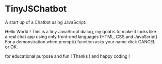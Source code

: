 # TinyJSChatbot
A start up of a Chatbot using JavaScript.

Hello World !
This is a tiny JavaScript dialog, my goal is to make it looks like a real chat app using only front-end languages (HTML, CSS and JavaScript)
For a demonstration when prompt() function asks your name click CANCEL or OK.


for educational purpose and fun !
Thanks ! and happy coding !
